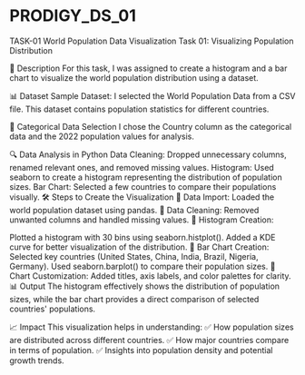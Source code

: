 # PRODIGY_DS_01
TASK-01
World Population Data Visualization
Task 01: Visualizing Population Distribution

📄 Description
For this task, I was assigned to create a histogram and a bar chart to visualize the world population distribution using a dataset.

📊 Dataset
Sample Dataset: I selected the World Population Data from a CSV file. This dataset contains population statistics for different countries.

📌 Categorical Data Selection
I chose the Country column as the categorical data and the 2022 population values for analysis.

🔍 Data Analysis in Python
Data Cleaning: Dropped unnecessary columns, renamed relevant ones, and removed missing values.
Histogram: Used seaborn to create a histogram representing the distribution of population sizes.
Bar Chart: Selected a few countries to compare their populations visually.
🛠 Steps to Create the Visualization
🔹 Data Import: Loaded the world population dataset using pandas.
🔹 Data Cleaning: Removed unwanted columns and handled missing values.
🔹 Histogram Creation:

Plotted a histogram with 30 bins using seaborn.histplot().
Added a KDE curve for better visualization of the distribution.
🔹 Bar Chart Creation:
Selected key countries (United States, China, India, Brazil, Nigeria, Germany).
Used seaborn.barplot() to compare their population sizes.
🔹 Chart Customization: Added titles, axis labels, and color palettes for clarity.
📊 Output
The histogram effectively shows the distribution of population sizes, while the bar chart provides a direct comparison of selected countries' populations.

📈 Impact
This visualization helps in understanding:
✅ How population sizes are distributed across different countries.
✅ How major countries compare in terms of population.
✅ Insights into population density and potential growth trends.
